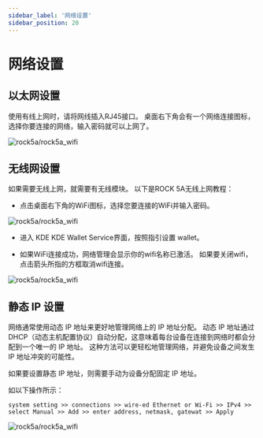 ```yaml
---
sidebar_label: '网络设置'
sidebar_position: 20
---
```


# 网络设置

## 以太网设置

使用有线上网时，请将网线插入RJ45接口。 桌面右下角会有一个网络连接图标，选择你要连接的网络，输入密码就可以上网了。  

![rock5a/rock5a_wifi](/img/rock5a/rock5a_ethernet.webp) 


## 无线网设置

如果需要无线上网，就需要有无线模块。
以下是ROCK 5A无线上网教程： 

- 点击桌面右下角的WiFi图标，选择您要连接的WiFi并输入密码。

![rock5a/rock5a_wifi](/img/rock5a/rock5a_wifi_1.webp)  

- 进入 KDE KDE Wallet Service界面，按照指引设置 wallet。

- 如果WiFi连接成功，网络管理会显示你的wifi名称已激活。 如果要关闭wifi，点击箭头所指的方框取消wifi连接。 

![rock5a/rock5a_wifi](/img/rock5a/rock5a_wifi_5.webp)  

## 静态 IP 设置

网络通常使用动态 IP 地址来更好地管理网络上的 IP 地址分配。 动态 IP 地址通过 DHCP（动态主机配置协议）自动分配，这意味着每台设备在连接到网络时都会分配到一个唯一的 IP 地址。 这种方法可以更轻松地管理网络，并避免设备之间发生 IP 地址冲突的可能性。

如果要设置静态 IP 地址，则需要手动为设备分配固定 IP 地址。 

如以下操作所示：  

    system setting >> connections >> wire-ed Ethernet or Wi-Fi >> IPv4 >> select Manual >> Add >> enter address, netmask, gatewat >> Apply  

![rock5a/rock5a_wifi](/img/rock5a/rock5a_static_ip.webp)
